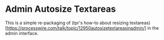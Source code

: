 Admin Autosize Textareas
========================

This is a simple re-packaging of (tpr's how-to about resizing textareas)[https://processwire.com/talk/topic/12950autosizetextareasinadmin/] in the admin interface.



